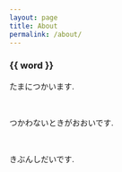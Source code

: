 ```yaml
---
layout: page
title: About
permalink: /about/
---
```


<section class="archive">
<div class="bundle row gutters fadeInDown animated">
<h3 class="post-year col span_3" id="{{ word }}">{{ word }}</h3>
<div class="posts-by-year col span_9">
    <p>たまにつかいます.</p><br>
    <p>つかわないときがおおいです.</p><br>
     <p>きぶんしだいです.</p><br>
</div></div>
</section>
